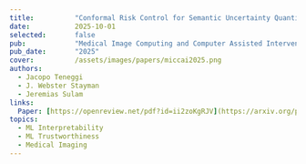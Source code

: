 ```yaml
---
title:          "Conformal Risk Control for Semantic Uncertainty Quantification in Computed Tomography"
date:           2025-10-01
selected:       false
pub:            "Medical Image Computing and Computer Assisted Interventions (MICCAI - to appear)"
pub_date:       "2025"
cover:          /assets/images/papers/miccai2025.png
authors:
  - Jacopo Teneggi
  - J. Webster Stayman
  - Jeremias Sulam
links:
  Paper: [https://openreview.net/pdf?id=ii2zoKgRJV](https://arxiv.org/pdf/2503.00136)
topics:
  - ML Interpretability
  - ML Trustworthiness
  - Medical Imaging
---
```

